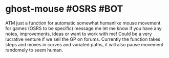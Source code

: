 # ghost-mouse #OSRS #BOT 
ATM just a function for automatic somewhat humanlike mouse movement for games (OSRS to be specific) message me let me know if you have any notes, improvements, ideas or want to work with me!
Could be a very lucrative venture if we sell the GP on forums. 
Currently the function takes steps and moves in curves and variated paths, it will also pause movement randomely to seem human.
